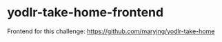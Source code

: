 # yodlr-take-home-frontend

Frontend for this challenge: https://github.com/maryjng/yodlr-take-home
